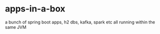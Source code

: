 # apps-in-a-box
a bunch of spring boot apps, h2 dbs, kafka, spark etc all running within the same JVM
